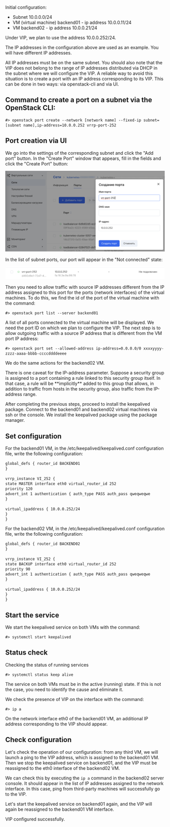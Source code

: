 Initial configuration:

* Subnet 10.0.0.0/24
* VM (virtual machine) backend01 - ip address 10.0.0.11/24
* VM backend02 - ip address 10.0.0.21/24

Under VIP, we plan to use the address 10.0.0.252/24.

<warn>
The IP addresses in the configuration above are used as an example. You will have different IP addresses.
</warn>

All IP addresses must be on the same subnet. You should also note that the VIP does not belong to the range of IP addresses distributed via DHCP in the subnet where we will configure the VIP. A reliable way to avoid this situation is to create a port with an IP address corresponding to its VIP. This can be done in two ways: via openstack-cli and via UI.

## Command to create a port on a subnet via the OpenStack CLI:
```
#> openstack port create --network [network name] --fixed-ip subnet=[subnet name],ip-address=10.0.0.252 vrrp-port-252
```
## Port creation via UI
We go into the settings of the corresponding subnet and click the "Add port" button. In the "Create Port" window that appears, fill in the fields and click the "Create Port" button:

![](./assets/1626275041217-1626275041217.png)

In the list of subnet ports, our port will appear in the "Not connected" state:

![](./assets/1626275083881-1626275083881.png)

Then you need to allow traffic with source IP addresses different from the IP address assigned to this port for the ports (network interfaces) of the virtual machines. To do this, we find the id of the port of the virtual machine with the command:
```
#> openstack port list --server backend01
```
A list of all ports connected to the virtual machine will be displayed. We need the port ID on which we plan to configure the VIP. The next step is to allow outgoing traffic with a source IP address that is different from the VM port IP address:
```
#> openstack port set --allowed-address ip-address=0.0.0.0/0 xxxxyyyy-zzzz-aaaa-bbbb-ccccddddeeee
```
We do the same actions for the backend02 VM.

<warn>
There is one caveat for the IP-address parameter. Suppose a security group is assigned to a port containing a rule linked to this security group itself. In that case, a rule will be **implicitly** added to this group that allows, in addition to traffic from hosts in the security group, also traffic from the IP-address range.
</warn>

After completing the previous steps, proceed to install the keepalived package. Connect to the backend01 and backend02 virtual machines via ssh or the console. We install the keepalived package using the package manager.

## Set configuration
For the backend01 VM, in the /etc/keepalived/keepalived.conf configuration file, write the following configuration:
```
global_defs { router_id BACKEND01
}
 
vrrp_instance VI_252 {
state MASTER interface eth0 virtual_router_id 252
priority 120
advert_int 1 authentication { auth_type PASS auth_pass qweqweqwe
}
 
virtual_ipaddress { 10.0.0.252/24
}
}
```
For the backend02 VM, in the /etc/keepalived/keepalived.conf configuration file, write the following configuration:
```
global_defs { router_id BACKEND02
}
 
vrrp_instance VI_252 {
state BACKUP interface eth0 virtual_router_id 252
priority 90
advert_int 1 authentication { auth_type PASS auth_pass qweqweqwe
}
 
virtual_ipaddress { 10.0.0.252/24
}
}
```
## Start the service
We start the keepalived service on both VMs with the command:
```
#> systemctl start keepalived
```
## Status check
Checking the status of running services
```
#> systemctl status keep alive
```
The service on both VMs must be in the active (running) state. If this is not the case, you need to identify the cause and eliminate it.

We check the presence of VIP on the interface with the command:
```
#> ip a
```
On the network interface eth0 of the backend01 VM, an additional IP address corresponding to the VIP should appear.

## Check configuration
Let's check the operation of our configuration: from any third VM, we will launch a ping to the VIP address, which is assigned to the backend01 VM. Then we stop the keepalived service on backend01, and the VIP must be reassigned to the eth0 interface of the backend02 VM.

We can check this by executing the `ip a` command in the backend02 server console. It should appear in the list of IP addresses assigned to the network interface. In this case, ping from third-party machines will successfully go to the VIP.

Let's start the keepalived service on backend01 again, and the VIP will again be reassigned to the backend01 VM interface.

VIP configured successfully.